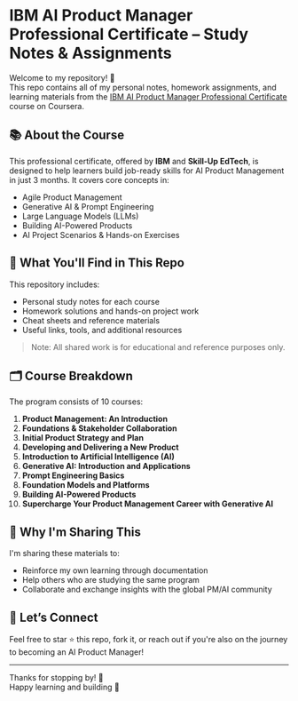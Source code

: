 # IBM AI Product Manager Professional Certificate – Study Notes & Assignments

Welcome to my repository! 👋  
This repo contains all of my personal notes, homework assignments, and learning materials from the [IBM AI Product Manager Professional Certificate](https://www.coursera.org/professional-certificates/ai-product-manager) course on Coursera.

## 📚 About the Course

This professional certificate, offered by **IBM** and **Skill-Up EdTech**, is designed to help learners build job-ready skills for AI Product Management in just 3 months. It covers core concepts in:

- Agile Product Management  
- Generative AI & Prompt Engineering  
- Large Language Models (LLMs)  
- Building AI-Powered Products  
- AI Project Scenarios & Hands-on Exercises  

## 🧠 What You'll Find in This Repo

This repository includes:

- Personal study notes for each course  
- Homework solutions and hands-on project work  
- Cheat sheets and reference materials  
- Useful links, tools, and additional resources  

> Note: All shared work is for educational and reference purposes only.

## 🗂️ Course Breakdown

The program consists of 10 courses:

1. **Product Management: An Introduction**  
2. **Foundations & Stakeholder Collaboration**  
3. **Initial Product Strategy and Plan**  
4. **Developing and Delivering a New Product**  
5. **Introduction to Artificial Intelligence (AI)**  
6. **Generative AI: Introduction and Applications**  
7. **Prompt Engineering Basics**  
8. **Foundation Models and Platforms**  
9. **Building AI-Powered Products**  
10. **Supercharge Your Product Management Career with Generative AI**

## 🚀 Why I'm Sharing This

I'm sharing these materials to:
- Reinforce my own learning through documentation  
- Help others who are studying the same program  
- Collaborate and exchange insights with the global PM/AI community

## 📩 Let’s Connect

Feel free to star ⭐ this repo, fork it, or reach out if you're also on the journey to becoming an AI Product Manager!

---

Thanks for stopping by! 🙌  
Happy learning and building 🚀
